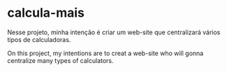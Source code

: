 # calcula-mais
Nesse projeto, minha intenção é criar um web-site que centralizará vários tipos de calculadoras.

On this project, my intentions are to creat a web-site who will gonna centralize many types of calculators. 
